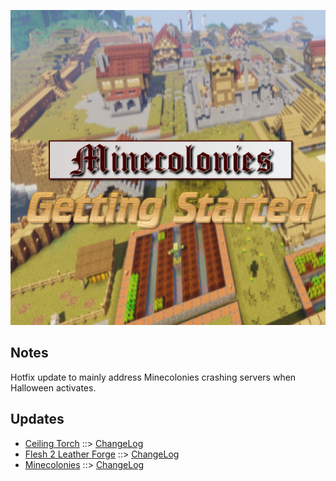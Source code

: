 ![MCGS LOGO](https://github.com/kreezxil/kreezcraft.com/blob/master/mcgs%20logo.png)

## Notes
Hotfix update to mainly address Minecolonies crashing servers when Halloween activates.

## Updates
- [Ceiling Torch](https://www.curseforge.com/minecraft/mc-mods/ceiling-torch) ::> [ChangeLog](https://www.curseforge.com/minecraft/mc-mods/ceiling-torch/files/2818882)
- [Flesh 2 Leather Forge](https://www.curseforge.com/minecraft/mc-mods/flesh-2-leather-forge) ::> [ChangeLog](https://www.curseforge.com/minecraft/mc-mods/flesh-2-leather-forge/files/2818846)
- [Minecolonies](https://www.curseforge.com/minecraft/mc-mods/minecolonies) ::> [ChangeLog](https://www.curseforge.com/minecraft/mc-mods/minecolonies/files/2819000)
